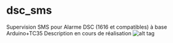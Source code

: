 # dsc_sms
Supervision SMS pour Alarme DSC (1616 et compatibles) à base Arduino+TC35
Description en cours de réalisation
![alt tag](http://github.com/diyfr/dsc_sms/readme/schema.png)